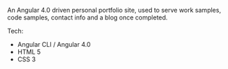 An Angular 4.0 driven personal portfolio site, used to serve work samples, code samples, contact info and a blog once completed.

Tech:

* Angular CLI / Angular 4.0
* HTML 5
* CSS 3
